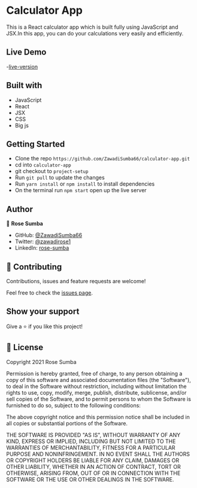 # Calculator App

This is a React calculator app which is built fully using JavaScript and JSX.In this app, you can do your calculations very easily and efficiently.

## Live Demo

-[live-version](https://my-math.herokuapp.com/)

## Built with

- JavaScript
- React
- JSX
- CSS
- Big js

## Getting Started

- Clone the repo `https://github.com/ZawadiSumba66/calculator-app.git`
- cd into `calculator-app`
- git checkout to `project-setup`
- Run `git pull` to update the changes
- Run `yarn install` or `npm install` to install dependencies
- On the terminal run `npm start` open up the live server

## Author

👤 **Rose Sumba**

- GitHub: [@ZawadiSumba66](https://github.com/ZawadiSumba66)
- Twitter: [@zawadirose1](https://twitter.com/zawadirose1)
- LinkedIn: [rose-sumba](https://www.linkedin.com/in/rosesumba/)

## 🤝 Contributing

Contributions, issues and feature requests are welcome!

Feel free to check the [issues page](https://github.com/ZawadiSumba66/calculator-app/issues).

## Show your support

Give a ⭐️ if you like this project!

## 📝 License

Copyright 2021 Rose Sumba

Permission is hereby granted, free of charge, to any person obtaining a copy of this software and associated documentation files (the "Software"), to deal in the Software without restriction, including without limitation the rights to use, copy, modify, merge, publish, distribute, sublicense, and/or sell copies of the Software, and to permit persons to whom the Software is furnished to do so, subject to the following conditions:

The above copyright notice and this permission notice shall be included in all copies or substantial portions of the Software.

THE SOFTWARE IS PROVIDED "AS IS", WITHOUT WARRANTY OF ANY KIND, EXPRESS OR IMPLIED, INCLUDING BUT NOT LIMITED TO THE WARRANTIES OF MERCHANTABILITY, FITNESS FOR A PARTICULAR PURPOSE AND NONINFRINGEMENT. IN NO EVENT SHALL THE AUTHORS OR COPYRIGHT HOLDERS BE LIABLE FOR ANY CLAIM, DAMAGES OR OTHER LIABILITY, WHETHER IN AN ACTION OF CONTRACT, TORT OR OTHERWISE, ARISING FROM, OUT OF OR IN CONNECTION WITH THE SOFTWARE OR THE USE OR OTHER DEALINGS IN THE SOFTWARE.
